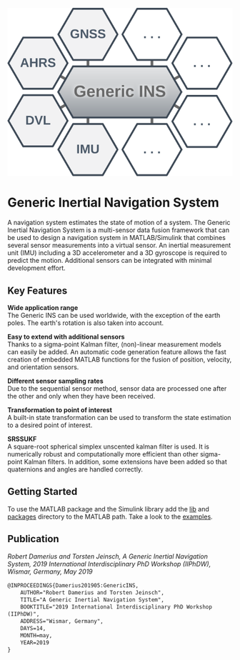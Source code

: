 ![](GenericINS.svg)


# Generic Inertial Navigation System

A navigation system estimates the state of motion of a system.
The Generic Inertial Navigation System is a multi-sensor data fusion framework that can be used to design a navigation system in MATLAB/Simulink that combines several sensor measurements into a virtual sensor.
An inertial measurement unit (IMU) including a 3D accelerometer and a 3D gyroscope is required to predict the motion.
Additional sensors can be integrated with minimal development effort.


## Key Features

**Wide application range**<br>
The Generic INS can be used worldwide, with the exception of the earth poles.
The earth's rotation is also taken into account.

**Easy to extend with additional sensors**<br>
Thanks to a sigma-point Kalman filter, (non)-linear measurement models can easily be added.
An automatic code generation feature allows the fast creation of embedded MATLAB functions for the fusion of position, velocity, and orientation sensors.

**Different sensor sampling rates**<br>
Due to the sequential sensor method, sensor data are processed one after the other and only when they have been received.

**Transformation to point of interest**<br>
A built-in state transformation can be used to transform the state estimation to a desired point of interest.

**SRSSUKF**<br>
A square-root spherical simplex unscented kalman filter is used.
It is numerically robust and computationally more efficient than other sigma-point Kalman filters.
In addition, some extensions have been added so that quaternions and angles are handled correctly.


## Getting Started
To use the MATLAB package and the Simulink library add the [lib](lib/) and [packages](packages/) directory to the MATLAB path.
Take a look to the [examples](examples/).


## Publication
*Robert Damerius and Torsten Jeinsch, A Generic Inertial Navigation System, 2019 International Interdisciplinary PhD Workshop (IIPhDW), Wismar, Germany, May 2019*
```
@INPROCEEDINGS{Damerius201905:GenericINS,
    AUTHOR="Robert Damerius and Torsten Jeinsch",
    TITLE="A Generic Inertial Navigation System",
    BOOKTITLE="2019 International Interdisciplinary PhD Workshop (IIPhDW)",
    ADDRESS="Wismar, Germany",
    DAYS=14,
    MONTH=may,
    YEAR=2019
}
```
